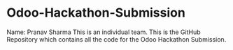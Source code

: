 # Odoo-Hackathon-Submission

Name: Pranav Sharma
This is an individual team.
This is the GitHub Repository which contains all the code for the Odoo Hackathon Submission.

